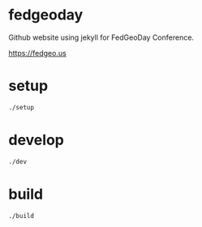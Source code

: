 # fedgeoday
Github website using jekyll for FedGeoDay Conference.

https://fedgeo.us

# setup
```bash
./setup
```

# develop
```bash
./dev
```

# build
```bash
./build
```